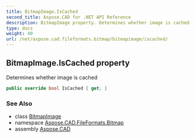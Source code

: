 ```yaml
---
title: BitmapImage.IsCached
second_title: Aspose.CAD for .NET API Reference
description: BitmapImage property. Determines whether image is cached
type: docs
weight: 40
url: /net/aspose.cad.fileformats.bitmap/bitmapimage/iscached/
---
```

## BitmapImage.IsCached property

Determines whether image is cached

```csharp
public override bool IsCached { get; }
```

### See Also

* class [BitmapImage](../)
* namespace [Aspose.CAD.FileFormats.Bitmap](../../bitmapimage/)
* assembly [Aspose.CAD](../../../)


